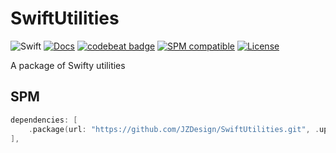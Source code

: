 # SwiftUtilities

![Swift](https://github.com/JZDesign/SwiftUtilities/workflows/Swift/badge.svg) [![Docs](https://img.shields.io/badge/Jazzy-Documentation-634fb3.svg?style=flat)](https://jzdesign.github.io/SwiftUtilities/) [![codebeat badge](https://codebeat.co/badges/059cf1df-f7e4-4898-a48d-34087b4effc0)](https://codebeat.co/projects/github-com-jzdesign-swiftutilities-master) [![SPM compatible](https://img.shields.io/badge/SPM-Compatible-e66f20.svg?style=flat)](https://github.com/apple/swift-package-manager) [![License](https://img.shields.io/badge/License-MIT-335577.svg?style=flat)](https://github.com/JZDesign/SwiftUtilities/blob/master/LICENSE)


A package of Swifty utilities

## SPM
```swift
dependencies: [
    .package(url: "https://github.com/JZDesign/SwiftUtilities.git", .upToNextMajor(from: "0.1.0"))
],
```

